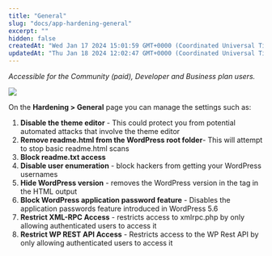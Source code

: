 ```yaml
---
title: "General"
slug: "docs/app-hardening-general"
excerpt: ""
hidden: false
createdAt: "Wed Jan 17 2024 15:01:59 GMT+0000 (Coordinated Universal Time)"
updatedAt: "Thu Jan 18 2024 12:02:47 GMT+0000 (Coordinated Universal Time)"
---
```

_Accessible for the Community (paid), Developer and Business plan users._

![](@images/68d17f4-patchstack-hardening-general.png)

On the **Hardening > General** page you can manage the settings such as:

<ol>
<li><b>Disable the theme editor</b> - This could protect you from potential automated attacks that involve the theme editor</li>
<li><b>Remove readme.html from the WordPress root folder</b>- This will attempt to stop basic readme.html scans</li>
<li><b>Block readme.txt access</b></li>
<li><b>Disable user enumeration</b> - block hackers from getting your WordPress usernames</li>
<li><b>Hide WordPress version</b> - removes the WordPress version in the <meta> tag in the HTML output</li>
<li><b>Block WordPress application password feature</b> - Disables the application passwords feature introduced in WordPress 5.6</li>
<li><b>Restrict XML-RPC Access</b> - restricts access to xmlrpc.php by only allowing authenticated users to access it</li>
<li><b>Restrict WP REST API Access</b> - Restricts access to the WP Rest API by only allowing authenticated users to access it</lI>
</ol>
